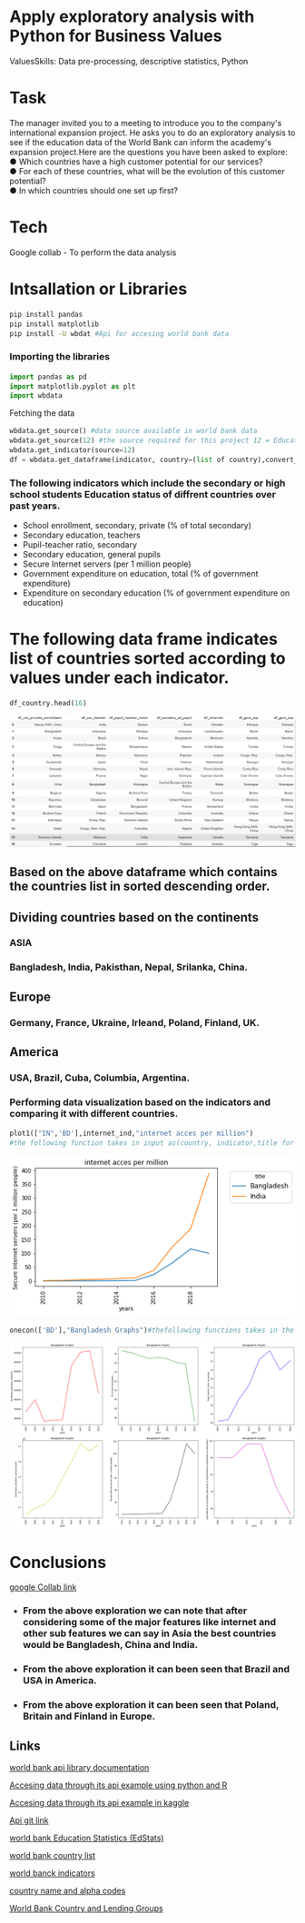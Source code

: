 # Apply exploratory analysis with Python for Business Values
ValuesSkills: Data pre-processing, descriptive statistics, Python 
# Task
The manager invited you to a meeting to introduce you to the company's international expansion project. He asks you to do an exploratory analysis to see if the education data of the World Bank can inform the academy's expansion project.Here are the questions you have been asked to explore:   
 ● Which countries have a high customer potential for our services?    
 ● For each of these countries, what will be the evolution of this customer potential?   
 ● In which countries should one set up first?

# Tech 
 Google collab - To perform the  data analysis

 # Intsallation or Libraries
```bash
pip install pandas 
pip install matplotlib
pip install -U wbdat #Api for accesing world bank data
 ```
 ### Importing the libraries 
 ```python
 import pandas as pd
 import matplotlib.pyplot as plt
 import wbdata
 ```
 Fetching the data 
 ```python
wbdata.get_source() #data source available in world bank data 
wbdata.get_source(12) #the source required for this project 12 = Education Statistics
wbdata.get_indicator(source=12)
df = wbdata.get_dataframe(indicator, country=(list of country),convert_date=False )
 ```
 ### The following indicators which include the secondary or high school students Education status of diffrent countries over past years.
* School enrollment, secondary, private (% of total secondary)
* Secondary education, teachers
* Pupil-teacher ratio, secondary
* Secondary education, general pupils
* Secure Internet servers (per 1 million people)
* Government expenditure on education, total (% of government expenditure)
* Expenditure on secondary education (% of government expenditure on education)

# The following data frame indicates list of countries sorted according to values under each indicator.
```python
df_country.head(16)
```
![countries list](./image/table1.png)

## Based on the above dataframe which contains the countries list in sorted descending order. 
## Dividing countries based on the continents
### ASIA 
### Bangladesh, India, Pakisthan, Nepal, Srilanka, China.
## Europe 
### Germany, France, Ukraine, Irleand, Poland, Finland, UK.
## America
### USA, Brazil, Cuba, Columbia, Argentina.

### Performing data visualization based on the indicators and comparing it with different countries.
```python
plot1(["IN",'BD'],internet_ind,"internet acces per million")
#the following function takes in input as(country, indicator,title for graph) and provides a line graph over years 2009-2019 as per the data available.

```
![internet users in india and bangladesh](./image/graph1.png)
```python
onecon(['BD'],"Bangladesh Graphs")#thefollowing functions takes in the parmeter(onecountry alpha code as list,title)and provides the variation of each parameters over years 
```
![internet users in india and bangladesh](./image/ban.png)

# Conclusions
[google Collab link](https://github.com/tejas-droid/skill-build-/blob/main/edstatsanalysis.ipynb)
 * ### From the above exploration we can note that after considering some of the major features like internet and other sub features we can say in Asia the best countries would be Bangladesh, China and India.
 * ### From the above exploration it can been seen that Brazil and USA in America.
 * ### From the above exploration it can been seen that Poland, Britain and Finland in Europe.





## Links
[world bank api library documentation](https://pypi.org/project/world-bank-data/)


[Accesing data through its api example using python and R ](https://blogs.worldbank.org/opendata/accessing-world-bank-data-apis-python-r-ruby-stata)

[Accesing data through its api example in kaggle](https://www.kaggle.com/paultimothymooney/how-to-query-the-world-bank-education-data/data?select=series_summary)

[Api git link](https://github.com/OliverSherouse/wbdata)

[world bank Education Statistics (EdStats)](https://datatopics.worldbank.org/education/)

[world bank country list](https://data.worldbank.org/country)

[world banck indicators](https://data.worldbank.org/indicator)

[country name and alpha codes](https://www.iban.com/country-codes)

[World Bank Country and Lending Groups](https://datahelpdesk.worldbank.org/knowledgebase/articles/906519-world-bank-country-and-lending-groups)
